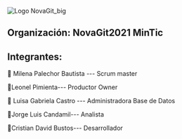 ![Logo NovaGit_big](https://user-images.githubusercontent.com/88735952/134740376-f176fd37-9cf4-4624-879d-18b28b021208.jpg)


## Organización: NovaGit2021 MinTic

## Integrantes:
:construction_worker:	Milena Palechor Bautista --- Scrum master

:construction_worker:Leonel Pimienta--- Productor Owner

:construction_worker:	Luisa Gabriela Castro --- Administradora Base de Datos

:construction_worker:Jorge Luis Candamil--- Analista

:construction_worker:Cristian David Bustos--- Desarrollador
